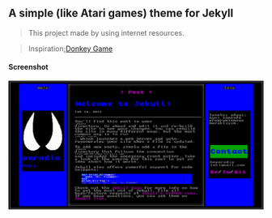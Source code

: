 ## A simple (like Atari games) theme for Jekyll 

> This project made by using internet resources.

> Inspiration;[Donkey Game](https://google.github.io/wwwbasic/examples/donkey.html)

#### Screenshot

![Screenshot Post Page](https://raw.githubusercontent.com/parodia/A-simple-like-Atari-theme-for-Jekyll/master/screenshot.png  "Screenshot Post Page")

